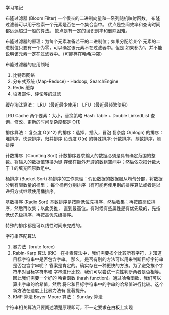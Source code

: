 学习笔记

布隆过滤器 (Bloom Filter)
一个很长的二进制向量和一系列随机映射函数。
布隆过滤器可以用于检索一个元素是否在一个集合当中。
优点是空间效率和查询时间都远远超过一般的算法。
缺点是有一定的误识别率和删除困难。

布隆过滤器的原理：为每个元素准备若干的二进制位；如果分配给某个
元素的二进制位只要有一个为零，可以确定该元素不在过滤器中。但是
如果都为1，并不能说明该元素一定在过滤器中。（可能存在哈希冲突）

布隆过滤器的应用领域
1. 比特币网络
2. 分布式系统 (Map-Reduce) - Hadoop, SearchEngine
3. Redis 缓存
4. 垃圾邮件、评论等的过滤

缓存淘汰算法：
LRU（最近最少使用）
LFU（最近最频繁使用）

LRU Cache
两个要素：大小，替换策略
Hash Table + Double LinkedList
查询、修改、更新的时间复杂度都是 O(1)

排序算法：
复杂度 O(n^2) 的排序：选择，插入，冒泡
复杂度 O(nlogn) 的排序：堆排序，快速排序，归并排序
负责度 O(n) 的特殊排序: 计数排序，基数排序，桶排序

计数排序（Counting Sort)
计数排序要求输入的数据必须是具有确定范围的整数。将输入的数据值转换为键
存储在额外开辟的数组空间中；然后依次把计数大于 1 的填充回原数组中。

桶排序 (Bucket Sort)
桶排序的工作原理：假设数据的数据服从均匀分部，将数据分到有限数量的桶里；
每个桶再分别排序（有可能再使用别的排序算法或者是以递归方式继续使用桶排序。

基数排序 (Radix Sort)
基数排序是按照低位先排序，然后收集；再按照高位排序，然后再收集；以此类推，
直到最高位。有时候有些属性是有优先级的，先按低优先级排序，再按高优先级排序。

特殊的排序都是可以线性时间来完成的。

字符串匹配算法
1. 暴力法（brute force)
2. Rabin-Karp 算法 (RK）
在朴素算法中，我们需要挨个比较所有字符，才知道目标字符串中是否包含字串。
那么，是否有别的方法可以用来判断目标字符串是否包含字串呢？
答案是肯定的。确实存在一种更快的方法。为了避免挨个字符串对目标字符串和
字串进行比较，我们可以尝试一次性判断两者是否相等。因此我们需要一个好的
哈希函数 (hash function)。通过哈希函数，我们可以算出字串的哈希值，然后
将它和目标字符串中的字串的哈希值进行比较。这个新方法在速度上比暴力法有
显著提升。
3. KMP 算法
Boyer-Moore 算法：
Sunday 算法

字符串相关算法只要阐述清楚原理即可，不一定要求在白板上实现
